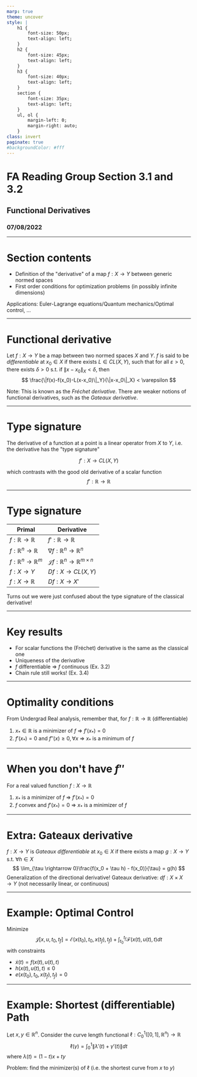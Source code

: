 ```yaml
---
marp: true
theme: uncover
style: |
    h1 {
        font-size: 50px;
        text-align: left;
    }
    h2 {
        font-size: 45px;
        text-align: left;
    }
    h3 {
        font-size: 40px;
        text-align: left;
    }
    section {
        font-size: 35px;
        text-align: left;
    }
    ul, ol {
        margin-left: 0;
        margin-right: auto;
    }
class: invert
paginate: true
#backgroundColor: #fff
---
```


# FA Reading Group Section 3.1 and 3.2
## Functional Derivatives
### 07/08/2022

---
# Section contents
- Definition of the "derivative" of a map $f:X \rightarrow Y$ between generic normed spaces
- First order conditions for optimization problems (in possibly infinite dimensions)

Applications: Euler-Lagrange equations/Quantum mechanics/Optimal control, ...

---
# Functional derivative

Let $f:X \rightarrow Y$ be a map between two normed spaces $X$ and $Y$. $f$ is said to be *differentiable* at $x_0 \in X$ if there exists  $L \in CL(X,Y)$, such that for all $\varepsilon > 0$, there exists $\delta > 0$ s.t. if $\|x-x_0\|_X < \delta$, then
$$ \frac{\|f(x)-f(x_0)-L(x-x_0)\|_Y}{\|x-x_0\|_X} < \varepsilon $$

Note: This is known as the *Fréchet derivative*. There are weaker notions of functional derivatives, such as the *Gateaux derivative*.

---
# Type signature
The derivative of a function at a point is a linear operator from $X$ to $Y$, i.e. the derivative has the "type signature"

$$ f' : X \rightarrow CL(X,Y) $$

which contrasts with the good old derivative of a scalar function
$$ f' : \mathbb{R} \rightarrow \mathbb{R} $$

---
# Type signature
| Primal | Derivative |
--- | ---
$f:\mathbb{R} \rightarrow \mathbb{R}$|$f': \mathbb{R} \rightarrow \mathbb{R}$
$f:\mathbb{R}^n \rightarrow \mathbb{R}$|$\nabla f: \mathbb{R}^n \rightarrow \mathbb{R}^n$
$f:\mathbb{R}^n \rightarrow \mathbb{R}^m$|$\mathcal{J}f: \mathbb{R}^n \rightarrow \mathbb{R}^{m\times n}$
$f:X \rightarrow Y$|$Df:X\rightarrow CL(X,Y)$
$f:X\rightarrow \mathbb{R}$|$Df:X\rightarrow X'$

Turns out we were just confused about the type signature of the classical derivative! 

---
# Key results
- For scalar functions the (Fréchet) derivative is the same as the classical one
- Uniqueness of the derivative
- $f$ differentiable $\Rightarrow$ $f$ continuous (Ex. 3.2)
- Chain rule still works! (Ex. 3.4)

---
# Optimality conditions
From Undergrad Real analysis, remember that, for $f:\mathbb{R}\rightarrow \mathbb{R}$ (differentiable)
1. $x_* \in \mathbb{R}$ is a minimizer of $f$ $\Rightarrow$ $f'(x_*) = 0$
2. $f'(x_*) = 0$ and $f''(x) \ge 0, \forall x$ $\Rightarrow$ $x_*$ is a minimum of $f$

---
# When you don't have $f''$
For a real valued function $f:X\rightarrow \mathbb{R}$
1. $x_*$ is a minimizer of $f$ $\Rightarrow$ $f'(x_*) = 0$
2. $f$ convex and $f'(x_*) = 0$ $\Rightarrow$ $x_*$ is a minimizer of $f$

---
# Extra: Gateaux derivative

$f: X \rightarrow Y$ is *Gateaux differentiable* at $x_0 \in X$ if there exists a map $g:X \rightarrow Y$ s.t. $\forall h \in X$
$$ \lim_{\tau \rightarrow 0}\frac{f(x_0 + \tau h) - f(x_0)}{\tau} = g(h) $$
Generalization of the directional derivative!
Gateaux derivative: $df: X \times X \rightarrow Y$ (not necessarily linear, or continuous)

---
# Example: Optimal Control
Minimize
$$ \mathcal{J}[x, u, t_0, t_f] = \mathcal{E}(x(t_0), t_0, x(t_f), t_f) + \int_{t_0}^{t_f} \mathcal{F}(x(t), u(t), t)dt $$
with constraints
- $\dot{x}(t) = f(x(t), u(t), t)$
- $h(x(t), u(t), t) \le 0$
- $e(x(t_0), t_0, x(t_f), t_f) = 0$

---
# Example: Shortest (differentiable) Path
Let $x, y \in \mathbb{R}^n$. Consider the curve length functional $\ell:C^1_0([0,1],\mathbb{R}^n) \rightarrow \mathbb{R}$
$$ \ell(\gamma) = \int_0^1 \| \lambda'(t) + \gamma'(t) \| dt $$
where $\lambda(t) = (1-t)x+ty$

Problem: find the minimizer(s) of $\ell$ (i.e. the shortest curve from $x$ to $y$)
